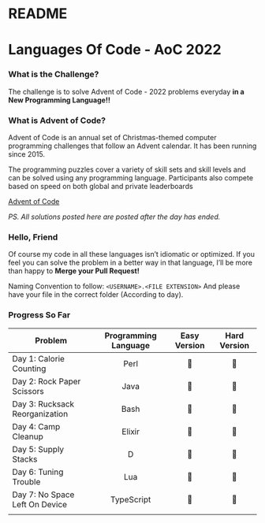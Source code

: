 # README

# Languages Of Code - AoC 2022

### What is the Challenge?

The challenge is to solve Advent of Code - 2022 problems everyday **in a New Programming Language!!**

### What is Advent of Code?

Advent of Code is an annual set of Christmas-themed computer programming challenges that follow an Advent calendar. It has been running since 2015.

The programming puzzles cover a variety of skill sets and skill levels and can be solved using any programming language. Participants also compete based on speed on both global and private leaderboards

[Advent of Code](https://adventofcode.com/)

*PS. All solutions posted here are posted after the day has ended.*

### Hello, Friend

Of course my code in all these languages isn’t idiomatic or optimized. If you feel you can solve the problem in a better way in that language, I’ll be more than happy to **Merge your Pull Request!**

Naming Convention to follow: `<USERNAME>.<FILE EXTENSION>` And please have your file in the correct folder (According to day).

### Progress So Far

| Problem | Programming Language | Easy Version | Hard Version |
| --- | :-: | :-: | :-: |
| Day 1: Calorie Counting | Perl | 🌟 | 🌟 |
| Day 2: Rock Paper Scissors | Java | 🌟 | 🌟 |
| Day 3: Rucksack Reorganization | Bash | 🌟 | 🌟 |
| Day 4: Camp Cleanup | Elixir | 🌟 | 🌟 |
| Day 5: Supply Stacks | D | 🌟 | 🌟 |
| Day 6: Tuning Trouble | Lua | 🌟 | 🌟 |
| Day 7: No Space Left On Device | TypeScript | 🌟 | 🌟 |
|  |  |  |  |
